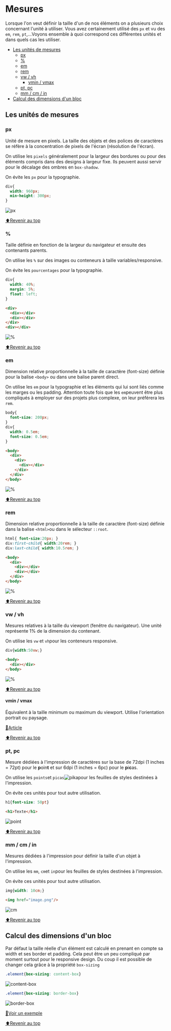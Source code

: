 <!-- omit in toc -->
# Mesures

Lorsque l'on veut définir la taille d'un de nos éléments on a plusieurs choix concernant l'unité à utiliser. Vous avez certainement utilisé des `px` et vu des `em`, `rem`, `pt`,...Voyons ensemble à quoi correspond ces différentes unités et dans quels cas les utiliser.

- [Les unités de mesures](#les-unités-de-mesures)
  - [px](#px)
  - [%](#)
  - [em](#em)
  - [rem](#rem)
  - [vw / vh](#vw--vh)
    - [vmin / vmax](#vmin--vmax)
  - [pt, pc](#pt-pc)
  - [mm / cm / in](#mm--cm--in)
- [Calcul des dimensions d'un bloc](#calcul-des-dimensions-dun-bloc)

## Les unités de mesures

### px

Unité de mesure en pixels. La taille des objets et des polices de caractères se réfère à la concentration de pixels de l'écran (résolution de l'écran).

On utilise les `pixels` généralement pour la largeur des bordures ou pour des éléments compris dans des designs à largeur fixe. Ils peuvent aussi servir pour le décalage des ombres en `box-shadow`.

On évite les `px` pour la typographie.

```css
div{
  width: 960px;
  min-height: 300px;
}
```

![px](images/mesures/px.png)

[:arrow_up:Revenir au top](#Mesures)

### %

Taille définie en fonction de la largeur du navigateur et ensuite des contenants parents.

On utilise les `%` sur des images ou conteneurs à taille variables/responsive.

On évite les `pourcentages` pour la typographie.

```css
div{
  width: 40%;
  margin: 5%;
  float: left;
}
```

```html
<div>
  <div></div>
  <div></div>
</div>
<div></div>
```

![%](images/mesures/poucentage.png)

[:arrow_up:Revenir au top](#Mesures)

### em

Dimension relative proportionnelle à la taille de caractère (font-size) définie pour la balise `<body>` ou dans une balise parent direct.

On utilise les `em` pour la typographie et les éléments qui lui sont liés comme les marges ou les padding. Attention toute fois que les `em`peuvent être plus compliqués à employer sur des projets plus complexe, on leur préférera les `rem`.

```css
body{
  font-size: 200px;
}
div{
  width: 0.5em;
  font-size: 0.5em;
}
```

```html
<body>
  <div>
    <div>
      <div></div>
    </div>
  </div>
</body>
```

![%](images/mesures/em.png)

[:arrow_up:Revenir au top](#Mesures)

### rem

Dimension relative proportionnelle à la taille de caractère (font-size) définie dans la balise `<html>`ou dans le sélecteur `::root`. 

```css
html{ font-size:20px; }
div:first-child{ width:20rem; }
div:last-child{ width:10.5rem; }
```

```html
<body>
  <div>
    <div></div>
    <div></div>
  </div>
</body>
```

![%](images/mesures/rem.png)

[:arrow_up:Revenir au top](#Mesures)

### vw / vh

Mesures relatives à la taille du viewport (fenêtre du navigateur). Une unité représente 1% de la dimension du contenant.

On utilise les `vw` et `vh`pour les conteneurs responsive.

```css
div{width:50vw;}
```

```html
<body>
  <div></div>
</body>
```

![%](images/mesures/vw.png)

[:arrow_up:Revenir au top](#Mesures)

#### vmin / vmax

Équivalent à la taille minimum ou maximum du viewport. Utilise l'orientation portrait ou paysage.
 
[:book:Article](http://thenewcode.com/1137/MinMaxing-Understanding-vMin-and-vMax-in-CSS)

[:arrow_up:Revenir au top](#Mesures)

### pt, pc

Mesure dédiées à l'impression de caractères sur la base de 72dpi (1 inches = 72pt) pour le **p**oin**t** et sur 6dpi (1 inches = 6pc) pour le **p**i**c**as. 

On utilise les `points`et `picas`![pika](images/mesures/pika.png)pour les feuilles de styles destinées à l'impression.

On évite ces unités pour tout autre utilisation.

```css
h1{font-size: 50pt}
```

```html
<h1>Texte</h1>
```

![point](images/mesures/point.png)

[:arrow_up:Revenir au top](#Mesures)

### mm / cm / in

Mesures dédiées à l'impression pour définir la taille d'un objet à l'impression.

On utilise les `mm`, `cm`et `in`pour les feuilles de styles destinées à l'impression.

On évite ces unités pour tout autre utilisation.

```css
img{width: 10cm;}
```

```html
<img href="image.png"/>
```

![cm](images/mesures/cm.png)

[:arrow_up:Revenir au top](#Mesures)

## Calcul des dimensions d'un bloc

Par défaut la taille réelle d'un élément est calculé en prenant en compte sa width et ses border et padding. Cela peut être un peu compliqué par moment surtout pour le responsive design. Du coup il est possible de changer cela grâce à la propriété `box-sizing`

```css
.element{box-sizing: content-box}
```

![content-box](images/mesures/content-box.png)

```css
.element{box-sizing: border-box}
```

![border-box](images/mesures/border-box.png)

[:book:Voir un exemple](https://www.w3schools.com/css/css3_box-sizing.asp)

[:arrow_up:Revenir au top](#Mesures)